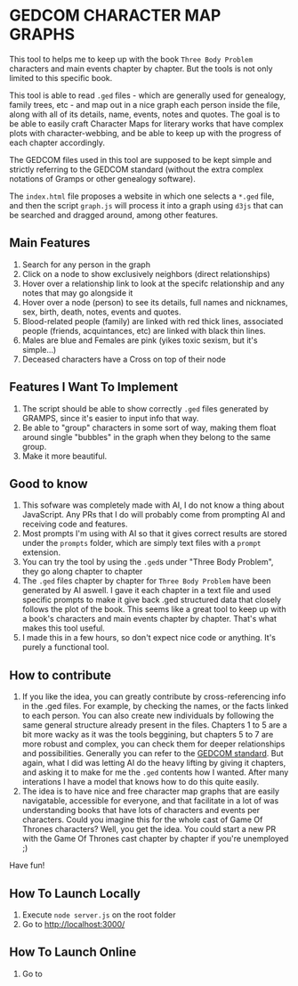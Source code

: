 # GEDCOM CHARACTER MAP GRAPHS

This tool to helps me to keep up with the book `Three Body Problem` characters and main events chapter by chapter. But the tools is not only limited to this specific book.

This tool is able to read `.ged` files - which are generally used for genealogy, family trees, etc - and map out in a nice graph each person inside the file, along with all of its details, name, events, notes and quotes. The goal is to be able to easily craft Character Maps for literary works that have complex plots with character-webbing, and be able to keep up with the progress of each chapter accordingly.

The GEDCOM files used in this tool are supposed to be kept simple and strictly referring to the GEDCOM standard (without the extra complex notations of Gramps or other genealogy software).

The `index.html` file proposes a website in which one selects a `*.ged` file, and then the script `graph.js` will process it into a graph using `d3js` that can be searched and dragged around, among other features.

## Main Features

1. Search for any person in the graph
1. Click on a node to show exclusively neighbors (direct relationships)
1. Hover over a relationship link to look at the specifc relationship and any notes that may go alongside it
1. Hover over a node (person) to see its details, full names and nicknames, sex, birth, death, notes, events and quotes.
1. Blood-related people (family) are linked with red thick lines, associated people (friends, acquintances, etc) are linked with black thin lines.
1. Males are blue and Females are pink (yikes toxic sexism, but it's simple...)
1. Deceased characters have a Cross on top of their node

## Features I Want To Implement

1. The script should be able to show correctly `.ged` files generated by GRAMPS, since it's easier to input info that way.
1. Be able to "group" characters in some sort of way, making them float around single "bubbles" in the graph when they belong to the same group.
1. Make it more beautiful.

## Good to know

1. This sofware was completely made with AI, I do not know a thing about JavaScript. Any PRs that I do will probably come from prompting AI and receiving code and features.
1. Most prompts I'm using with AI so that it gives correct results are stored under the `prompts` folder, which are simply text files with a `prompt` extension.
1. You can try the tool by using the `.ged`s under "Three Body Problem", they go along chapter to chapter
1. The `.ged` files chapter by chapter for `Three Body Problem` have been generated by AI aswell. I gave it each chapter in a text file and used specific prompts to make it give back .ged structured data that closely follows the plot of the book. This seems like a great tool to keep up with a book's characters and main events chapter by chapter. That's what makes this tool useful.
1. I made this in a few hours, so don't expect nice code or anything. It's purely a functional tool.

## How to contribute

1. If you like the idea, you can greatly contribute by cross-referencing info in the .ged files. For example, by checking the names, or the facts linked to each person. You can also create new individuals by following the same general structure already present in the files. Chapters 1 to 5 are a bit more wacky as it was the tools beggining, but chapters 5 to 7 are more robust and complex, you can check them for deeper relationships and possibilities. Generally you can refer to the [GEDCOM standard](https://www.gedcom.org/gedcom.html). But again, what I did was letting AI do the heavy lifting by giving it chapters, and asking it to make for me the `.ged` contents how I wanted. After many interations I have a model that knows how to do this quite easily.
1. The idea is to have nice and free character map graphs that are easily navigatable, accessible for everyone, and that facilitate in a lot of was understanding books that have lots of characters and events per characters. Could you imagine this for the whole cast of Game Of Thrones characters? Well, you get the idea. You could start a new PR with the Game Of Thrones cast chapter by chapter if you're unemployed ;)

Have fun!

## How To Launch Locally

1. Execute `node server.js` on the root folder
1. Go to [http://localhost:3000/](http://localhost:3000/)

## How To Launch Online

1. Go to